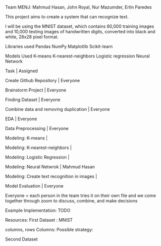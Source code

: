 Team MENJ: Mahmud Hasan, John Royal, Nur Mazumder, Erlin Paredes


This project aims to create a system that can recognize text.


I will be using the MNIST dataset, which contains 60,000 training images
and 10,000 testing images of handwritten digits, converted into black and
white, 28x28 pixel format.


Libraries used
Pandas
NumPy
Matplotlib
Scikit-learn


Models Used
K-means
K-nearest-neighbors
Logistic regression
Neural Network



Task | Assigned

Create Github Repository | Everyone

Brainstorm Project | Everyone

Finding Dataset | Everyone

Combine data and removing duplication | Everyone

EDA	| Everyone

Data Preprocessing | Everyone

Modeling: K-means | 

Modeling: K-nearest-neighbors | 

Modeling: Logistic Regression | 

Modeling: Neural Netwrok | Mahmud Hasan

Modeling: Create text recognition in images | 

Model Evaluation | Everyone

Everyone = each person in the team tries it on their own file and we come together through zoom to discuss, combine, and make decisions


Example Implementation:
TODO


Resources:
First Dataset : MNIST

columns,  rows
Columns: 
Possible strategy: 

Second Dataset
